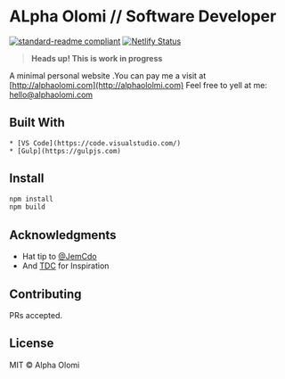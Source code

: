# ALpha Olomi // Software Developer

[![standard-readme compliant](https://img.shields.io/badge/readme%20style-standard-brightgreen.svg?style=flat-square)](https://github.com/RichardLitt/standard-readme)
[![Netlify Status](https://api.netlify.com/api/v1/badges/87e910bd-1c88-4148-bd65-837077b263e4/deploy-status)](https://app.netlify.com/sites/alphaolomi/deploys)

> **Heads up! This is work in progress**

A minimal personal website .You can pay me a visit at [http://alphaolomi.com](http://alphaololmi.com)
Feel free to yell at me: [hello@alphaolomi.com](hello@alphaolomi.com)

## Built With

    * [VS Code](https://code.visualstudio.com/)
    * [Gulp](https://gulpjs.com)

## Install

```bash
npm install
npm build
```

## Acknowledgments

* Hat tip to [@JemCdo](http://github.com/jemcdo)
* And [TDC](http://tdc.com) for Inspiration

## Contributing

PRs accepted.

## License

MIT © Alpha Olomi
